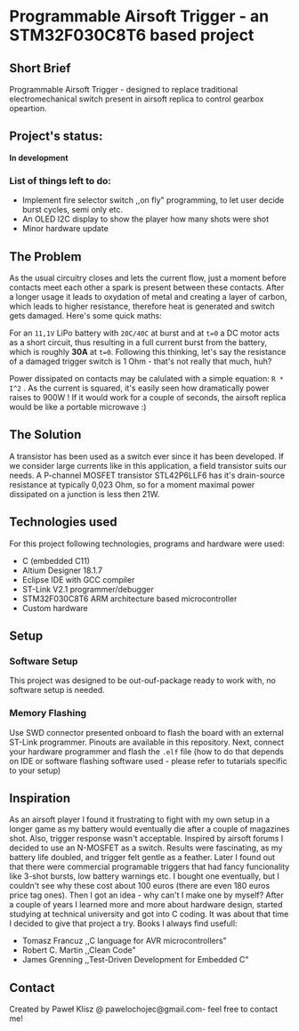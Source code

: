 # Programmable Airsoft Trigger - an STM32F030C8T6 based project
## Short Brief
Programmable Airsoft Trigger - designed to replace traditional electromechanical switch present in airsoft replica to control gearbox opeartion.
## Project's status:
**In development**
### List of things left to do:
* Implement fire selector switch ,,on fly" programming, to let user decide burst cycles, semi only etc.
* An OLED I2C display to show the player how many shots were shot
* Minor hardware update
## The Problem
As the usual circuitry closes and lets the current flow, just a moment before contacts meet each other a spark is present between these contacts.
After a longer usage it leads to oxydation of metal and creating a layer of carbon, which leads to higher resistance, therefore heat is generated and switch gets damaged.
Here's some quick maths:

For an `11,1V` LiPo battery with `20C/40C` at burst and at `t=0` a DC motor acts as a short circuit, thus resulting in a full current burst from the battery, 
which is roughly **30A** at `t=0`. Following this thinking, let's say the resistance of a damaged trigger switch is 1 Ohm - that's not really that much, huh?

Power dissipated on contacts may be calulated with a simple equation: `R * I^2` . As the current is squared, it's easily seen how dramatically power raises to 900W ! If it would work for a couple of seconds, the airsoft replica would be like a portable microwave :)
## The Solution
A transistor has been used as a switch ever since it has been developed. If we consider large currents like in this application, a field transistor suits our needs.
A P-channel MOSFET transistor STL42P6LLF6 has it's drain-source resistance at typically 0,023 Ohm, so for a moment maximal power dissipated on a junction is less then 21W.
## Technologies used
For this project following technologies, programs and hardware were used:
* C (embedded C11)
* Altium Designer 18.1.7
* Eclipse IDE with GCC compiler
* ST-Link V2.1 programmer/debugger
* STM32F030C8T6 ARM architecture based microcontroller
* Custom hardware
## Setup
### Software Setup
This project was designed to be out-ouf-package ready to work with, no software setup is needed.
### Memory Flashing
Use SWD connector presented onboard to flash the board with an external ST-Link programmer. Pinouts are available in this repository. Next, connect your hardware programmer and flash the `.elf` file (how to do that depends on IDE or software flashing software used - please refer to tutarials specific to your setup)
## Inspiration
As an airsoft player I found it frustrating to fight with my own setup in a longer game as my battery would eventually die after a couple of magazines shot. Also, trigger response wasn't acceptable.
Inspired by airsoft forums I decided to use an N-MOSFET as a switch. Results were fascinating, as my battery life doubled, and trigger felt gentle as a feather.
Later I found out that there were commercial programable triggers that had fancy funcionality like 3-shot bursts, low battery warnings etc.
I bought one eventually, but I couldn't see why these cost about 100 euros (there are even 180 euros price tag ones). Then I got an idea - why can't I make one by myself?
After a couple of years I learned more and more about hardware design, started studying at technical university and got into C coding. It was about that time I decided to give that project a try.
Books I always find usefull:
* Tomasz Francuz ,,C language for AVR microcontrollers"
* Robert C. Martin ,,Clean Code"
* James Grenning ,,Test-Driven Development for Embedded C"
## Contact
Created by Paweł Klisz @ pawelochojec@gmail.com- feel free to contact me!
